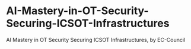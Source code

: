 # AI-Mastery-in-OT-Security-Securing-ICSOT-Infrastructures
AI Mastery in OT Security Securing ICSOT Infrastructures, by EC-Council
